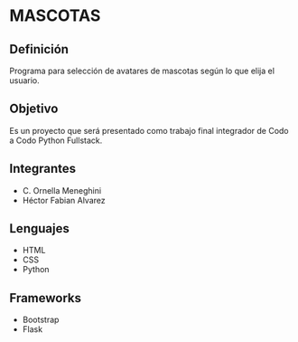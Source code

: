 # MASCOTAS
## Definición
Programa para selección de avatares de mascotas según lo que elija el usuario. 
## Objetivo
Es un proyecto que será presentado como trabajo final integrador de Codo a Codo Python Fullstack.
## Integrantes
- C. Ornella Meneghini
- Héctor Fabian Alvarez
## Lenguajes
- HTML
- CSS
- Python
## Frameworks
- Bootstrap
- Flask
